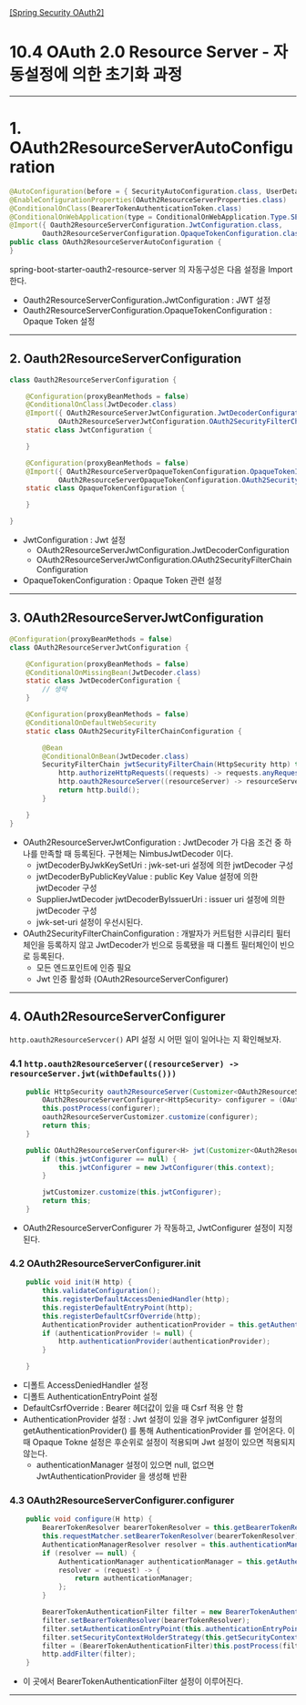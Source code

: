 <nav>
    <a href="../.." target="_blank">[Spring Security OAuth2]</a>
</nav>

# 10.4 OAuth 2.0 Resource Server - 자동설정에 의한 초기화 과정

---

# 1. OAuth2ResourceServerAutoConfiguration
```java
@AutoConfiguration(before = { SecurityAutoConfiguration.class, UserDetailsServiceAutoConfiguration.class })
@EnableConfigurationProperties(OAuth2ResourceServerProperties.class)
@ConditionalOnClass(BearerTokenAuthenticationToken.class)
@ConditionalOnWebApplication(type = ConditionalOnWebApplication.Type.SERVLET)
@Import({ Oauth2ResourceServerConfiguration.JwtConfiguration.class,
		Oauth2ResourceServerConfiguration.OpaqueTokenConfiguration.class })
public class OAuth2ResourceServerAutoConfiguration {
}
```
spring-boot-starter-oauth2-resource-server 의 자동구성은 다음 설정을 Import 한다.
- Oauth2ResourceServerConfiguration.JwtConfiguration : JWT 설정
- Oauth2ResourceServerConfiguration.OpaqueTokenConfiguration : Opaque Token 설정

---

## 2. Oauth2ResourceServerConfiguration
```java
class Oauth2ResourceServerConfiguration {

	@Configuration(proxyBeanMethods = false)
	@ConditionalOnClass(JwtDecoder.class)
	@Import({ OAuth2ResourceServerJwtConfiguration.JwtDecoderConfiguration.class,
			OAuth2ResourceServerJwtConfiguration.OAuth2SecurityFilterChainConfiguration.class })
	static class JwtConfiguration {

	}

	@Configuration(proxyBeanMethods = false)
	@Import({ OAuth2ResourceServerOpaqueTokenConfiguration.OpaqueTokenIntrospectionClientConfiguration.class,
			OAuth2ResourceServerOpaqueTokenConfiguration.OAuth2SecurityFilterChainConfiguration.class })
	static class OpaqueTokenConfiguration {

	}

}
```
- JwtConfiguration : Jwt 설정
  - OAuth2ResourceServerJwtConfiguration.JwtDecoderConfiguration
  - OAuth2ResourceServerJwtConfiguration.OAuth2SecurityFilterChainConfiguration
- OpaqueTokenConfiguration : Opaque Token 관련 설정

---

## 3. OAuth2ResourceServerJwtConfiguration
```java
@Configuration(proxyBeanMethods = false)
class OAuth2ResourceServerJwtConfiguration {

	@Configuration(proxyBeanMethods = false)
	@ConditionalOnMissingBean(JwtDecoder.class)
	static class JwtDecoderConfiguration {
        // 생략
    }

    @Configuration(proxyBeanMethods = false)
    @ConditionalOnDefaultWebSecurity
    static class OAuth2SecurityFilterChainConfiguration {

        @Bean
        @ConditionalOnBean(JwtDecoder.class)
        SecurityFilterChain jwtSecurityFilterChain(HttpSecurity http) throws Exception {
            http.authorizeHttpRequests((requests) -> requests.anyRequest().authenticated());
            http.oauth2ResourceServer((resourceServer) -> resourceServer.jwt(withDefaults()));
            return http.build();
        }

    }
}
```
- OAuth2ResourceServerJwtConfiguration : JwtDecoder 가 다음 조건 중 하나를 만족할 때 등록된다. 구현체는 NimbusJwtDecoder 이다.
  - jwtDecoderByJwkKeySetUri : jwk-set-uri 설정에 의한 jwtDecoder 구성
  - jwtDecoderByPublicKeyValue : public Key Value 설정에 의한 jwtDecoder 구성
  - SupplierJwtDecoder jwtDecoderByIssuerUri : issuer uri 설정에 의한 jwtDecoder 구성
  - jwk-set-uri 설정이 우선시된다.
- OAuth2SecurityFilterChainConfiguration : 개발자가 커트텀한 시큐리티 필터체인을 등록하지 않고 JwtDecoder가 빈으로 등록됐을 때 디폴트 필터체인이 빈으로 등록된다.
  - 모든 엔드포인트에 인증 필요
  - Jwt 인증 활성화 (OAuth2ResourceServerConfigurer)

---

## 4. OAuth2ResourceServerConfigurer
`http.oauth2ResourceServcer()` API 설정 시 어떤 일이 일어나는 지 확인해보자.

### 4.1 `http.oauth2ResourceServer((resourceServer) -> resourceServer.jwt(withDefaults()))`
```java
    public HttpSecurity oauth2ResourceServer(Customizer<OAuth2ResourceServerConfigurer<HttpSecurity>> oauth2ResourceServerCustomizer) throws Exception {
        OAuth2ResourceServerConfigurer<HttpSecurity> configurer = (OAuth2ResourceServerConfigurer)this.getOrApply(new OAuth2ResourceServerConfigurer(this.getContext()));
        this.postProcess(configurer);
        oauth2ResourceServerCustomizer.customize(configurer);
        return this;
    }
```
```java
    public OAuth2ResourceServerConfigurer<H> jwt(Customizer<OAuth2ResourceServerConfigurer<H>.JwtConfigurer> jwtCustomizer) {
        if (this.jwtConfigurer == null) {
            this.jwtConfigurer = new JwtConfigurer(this.context);
        }

        jwtCustomizer.customize(this.jwtConfigurer);
        return this;
    }
```
- OAuth2ResourceServerConfigurer 가 작동하고, JwtConfigurer 설정이 지정된다.

### 4.2 OAuth2ResourceServerConfigurer.init
```java
    public void init(H http) {
        this.validateConfiguration();
        this.registerDefaultAccessDeniedHandler(http);
        this.registerDefaultEntryPoint(http);
        this.registerDefaultCsrfOverride(http);
        AuthenticationProvider authenticationProvider = this.getAuthenticationProvider();
        if (authenticationProvider != null) {
            http.authenticationProvider(authenticationProvider);
        }

    }
```
- 디폴트 AccessDeniedHandler 설정
- 디폴트 AuthenticationEntryPoint 설정
- DefaultCsrfOverride : Bearer 헤더값이 있을 때 Csrf 적용 안 함
- AuthenticationProvider 설정 : Jwt 설정이 있을 경우 jwtConfigurer 설정의 getAuthenticationProvider() 를 통해
AuthenticationProvider 를 얻어온다. 이 때 Opaque Tokne 설정은 후순위로 설정이 적용되며 Jwt 설정이 있으면 적용되지 않는다.
  - authenticationManager 설정이 있으면 null, 없으면 JwtAuthenticationProvider 을 생성해 반환

### 4.3 OAuth2ResourceServerConfigurer.configurer
```java
    public void configure(H http) {
        BearerTokenResolver bearerTokenResolver = this.getBearerTokenResolver();
        this.requestMatcher.setBearerTokenResolver(bearerTokenResolver);
        AuthenticationManagerResolver resolver = this.authenticationManagerResolver;
        if (resolver == null) {
            AuthenticationManager authenticationManager = this.getAuthenticationManager(http);
            resolver = (request) -> {
                return authenticationManager;
            };
        }

        BearerTokenAuthenticationFilter filter = new BearerTokenAuthenticationFilter(resolver);
        filter.setBearerTokenResolver(bearerTokenResolver);
        filter.setAuthenticationEntryPoint(this.authenticationEntryPoint);
        filter.setSecurityContextHolderStrategy(this.getSecurityContextHolderStrategy());
        filter = (BearerTokenAuthenticationFilter)this.postProcess(filter);
        http.addFilter(filter);
    }
```
- 이 곳에서 BearerTokenAuthenticationFilter 설정이 이루어진다.

---
